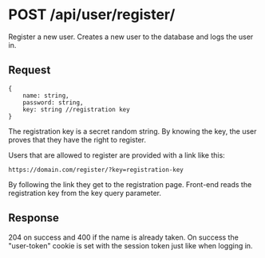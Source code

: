 # POST /api/user/register/

Register a new user. Creates a new user to the database and logs the user in.

## Request

```
{
    name: string,
    password: string,
    key: string //registration key
}
```

The registration key is a secret random string. By knowing the key, the user proves that they have the right to register.

Users that are allowed to register are provided with a link like this:

```
https://domain.com/register/?key=registration-key
```

By following the link they get to the registration page. Front-end reads the registration key from the key query parameter.

## Response

204 on success and 400 if the name is already taken.
On success the "user-token" cookie is set with the session token just like when logging in.

